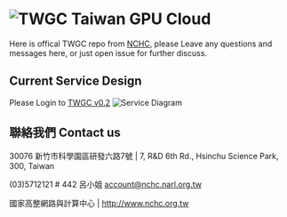 # ![TWGC](http://twgc.nchc.org.tw/img/TWGC_logo.jpg) Taiwan GPU Cloud

Here is offical TWGC repo from [NCHC](http://www.nchc.org.tw), please Leave any questions and messages here, or just open issue for further discuss. 

## Current Service Design

Please Login to [TWGC v0.2](http://twgc.nchc.org.tw/)
![Service Diagram](http://twgc.nchc.org.tw/img/architecture_v1.jpg)


## 聯絡我們 Contact us

30076 新竹市科學園區研發六路7號 | 7, R&D 6th Rd., Hsinchu Science Park, 300, Taiwan

(03)5712121 # 442 呂小姐 account@nchc.narl.org.tw

國家高整網路與計算中心 | http://www.nchc.org.tw 
